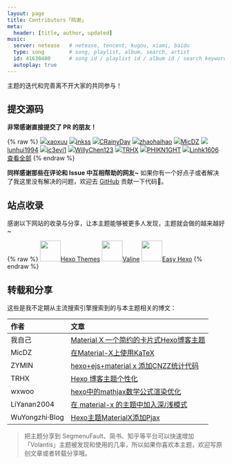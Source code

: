 ```yaml
---
layout: page
title: Contributors「鸣谢」
meta:
  header: [title, author, updated]
music:
  server: netease   # netease, tencent, kugou, xiami, baidu
  type: song        # song, playlist, album, search, artist
  id: 41630480      # song id / playlist id / album id / search keyword
  autoplay: true
---
```


主题的迭代和完善离不开大家的共同参与！

## 提交源码

**非常感谢直接提交了 PR 的朋友！**

{% raw %}
<btns circle grid5>
<a href='https://github.com/xaoxuu'><img src='https://cdn.jsdelivr.net/gh/xaoxuu/cdn-assets/avatar/avatar.png'>xaoxuu</a>
<a href='https://github.com/inkss'><img src='https://avatars2.githubusercontent.com/u/31947043?s=60&v=4'>inkss</a>
<a href='https://github.com/CRainyDay'><img src='https://avatars2.githubusercontent.com/u/46487957?s=60&v=4'>CRainyDay</a>
<a href='https://github.com/zhaohaihao'><img src='https://avatars1.githubusercontent.com/u/16284860?s=60&v=4'>zhaohaihao</a>
<a href='https://github.com/MicDZ'><img src='https://avatars2.githubusercontent.com/u/34596177?s=60&v=4'>MicDZ</a>
<a href='https://github.com/lunhui1994'><img src='https://avatars2.githubusercontent.com/u/18746902?s=60&v=4'>lunhui1994</a>
<a href='https://github.com/ic3evi1'><img src='https://avatars0.githubusercontent.com/u/11464700?s=60&v=4'>ic3evi1</a>
<a href='https://github.com/WillyChen123'><img src='https://avatars2.githubusercontent.com/u/8603271?s=60&v=4'>WillyChen123</a>
<a href='https://github.com/TRHX'><img src='https://avatars3.githubusercontent.com/u/42269246?s=60&v=4'>TRHX</a>
<a href='https://github.com/PHIKN1GHT'><img src='https://avatars0.githubusercontent.com/u/42083023?s=60&v=4'>PHIKN1GHT</a>
<a href='https://github.com/Linhk1606'><img src='https://avatars1.githubusercontent.com/u/50829219?s=60&v=4'>Linhk1606</a>
<a href='https://github.com/xaoxuu/hexo-theme-volantis/graphs/contributors'><i class='fab fa-github'></i>查看全部</a>
</btns>
{% endraw %}


**同样感谢那些在评论和 Issue 中互相帮助的网友~**
如果你有一个好点子或者解决了我这里没有解决的问题，欢迎去 [GitHub](https://github.com/xaoxuu/hexo-theme-volantis/) 贡献一下代码👏。


## 站点收录

感谢以下网站的收录与分享，让本主题能够被更多人发现，主题就会做的越来越好~

{% raw %}
<btns grid5>
<a href='https://hexo.io/themes/'><img height='48px' src='https://img.vim-cn.com/72/7e917e9b7bd3ee1cb593494610506c998eefb2.jpg'>Hexo Themes</a>
<a href='https://valine.js.org/hexo.html#hexo-theme-material-x'><img height='48px' src='https://img.vim-cn.com/69/c9df34f04c86d32de9096a595fb5865711403c.png'>Valine</a>
<a href='https://easyhexo.com/2-Theme-use-and-config/2-6-hexo-theme-volantis/'><img height='48px' src='https://img.vim-cn.com/f9/9aa61ab88b95cdbee98929700ec250c640def9.jpg'>Easy Hexo</a>
</btns>
{% endraw %}

## 转载和分享

这些是我不定期从主流搜索引擎搜索到的与本主题相关的博文：

<overflow>

| 作者   | 文章                                                         |
| :------ | :------------------------------------------------------------ |
| 我自己 | [Material X 一个简约的卡片式Hexo博客主题](https://segmentfault.com/a/1190000016006194) |
| MicDZ | [在Material-X上使用KaTeX](https://www.micdz.cn/article/katex-on-volantis/) |
| ZYMIN | [hexo+ejs+material x 添加CNZZ统计代码](https://zymin.cn/arcticle/hexo+ejs+material.html) |
| TRHX | [Hexo 博客主题个性化](https://itrhx.com/2018/08/27/A04-Hexo-blog-topic-personalization/) |
| wxwoo | [hexo中的mathjax数学公式渲染优化](https://wxwoo.top/2019/05/15/hexo-mathjax-renderer-optimization/) |
| LiYanan2004 | [在 material-x 的主题中加入深/浅模式](https://liyanan2004.ml/Enable_Dark_mode_in_your_blog_with_material-x//) |
| WuYongzhi·Blog | [Hexo主题MaterialX添加Pjax](https://wuyongzhi.top/undefined/999270176/) |

</overflow>

> 把主题分享到 SegmenuFault、简书、知乎等平台可以快速增加「Volantis」主题被发现和使用的几率，所以如果你喜欢本主题，欢迎写原创文章或者转载分享哦。
